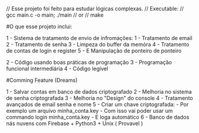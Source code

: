 // Esse projeto foi feito para estudar lógicas complexas.
// Executable: 
//      gcc main.c -o main; ./main
//      or
//      make

#O que esse projeto inclui:

1 - Sistema de tratamento de envio de infromações:
    1 - Tratamento de email
    2 - Tratamento de senha
    3 - Limpeza do buffer da memóra
    4 - Tratamento de contas de login e register
    5 - E Manipulação de ponteiro de ponteiro

2 - Código usando boas práticas de programação
3 - Programação funcional intermediária
4 - Código legível


#Comming Feature (Dreams)

1 - Salvar contas em banco de dados criptografado
2 - Melhoria no sistema de senha criptografada
3 - Melhoria no "Design" do console
4 - Tratamento avançados de email senha e nome
5 - Criar um chave criptografada:
    - Por exemplo um arquivo minha_conta.key
    - Com isso vai poder usar um commando login minha_conta.key
    - E loga automático
6 - Banco de dados nás nuvens com Firebase + Python3 + Unix ( Provavel )

